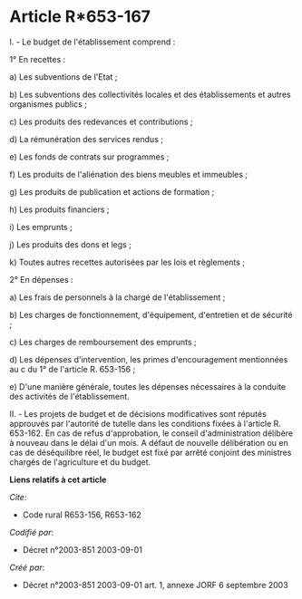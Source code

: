# Article R*653-167

I. - Le budget de l'établissement comprend :

1° En recettes :

a) Les subventions de l'Etat ;

b) Les subventions des collectivités locales et des établissements et autres organismes publics ;

c) Les produits des redevances et contributions ;

d) La rémunération des services rendus ;

e) Les fonds de contrats sur programmes ;

f) Les produits de l'aliénation des biens meubles et immeubles ;

g) Les produits de publication et actions de formation ;

h) Les produits financiers ;

i) Les emprunts ;

j) Les produits des dons et legs ;

k) Toutes autres recettes autorisées par les lois et règlements ;

2° En dépenses :

a) Les frais de personnels à la chargé de l'établissement ;

b) Les charges de fonctionnement, d'équipement, d'entretien et de sécurité ;

c) Les charges de remboursement des emprunts ;

d) Les dépenses d'intervention, les primes d'encouragement mentionnées au c du 1° de l'article R. 653-156 ;

e) D'une manière générale, toutes les dépenses nécessaires à la conduite des activités de l'établissement.

II. - Les projets de budget et de décisions modificatives sont réputés approuvés par l'autorité de tutelle dans les
conditions fixées à l'article R. 653-162. En cas de refus d'approbation, le conseil d'administration délibère à nouveau dans
le délai d'un mois. A défaut de nouvelle délibération ou en cas de déséquilibre réel, le budget est fixé par arrêté conjoint
des ministres chargés de l'agriculture et du budget.

**Liens relatifs à cet article**

_Cite_:

  - Code rural R653-156, R653-162

_Codifié par_:

  - Décret n°2003-851 2003-09-01

_Créé par_:

  - Décret n°2003-851 2003-09-01 art. 1, annexe JORF 6 septembre 2003
